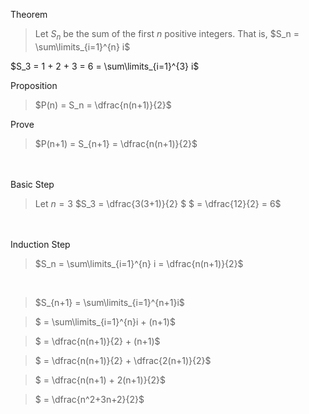 Theorem
> Let $S_n$ be the sum of the first $n$ positive integers. That is, $S_n = \sum\limits_{i=1}^{n} i$

$S_3 = 1 + 2 + 3 = 6 = \sum\limits_{i=1}^{3} i$


Proposition
>$P(n) = S_n = \dfrac{n(n+1)}{2}$

Prove
>$P(n+1) = S_{n+1} = \dfrac{n(n+1)}{2}$

<br/><br/>
Basic Step
> Let $n=3$
> $S_3 = \dfrac{3(3+1)}{2} $
> $ = \dfrac{12}{2} = 6$

<br/><br/>
Induction Step

> $S_n = \sum\limits_{i=1}^{n} i = \dfrac{n(n+1)}{2}$

<br/>

>$S_{n+1} = \sum\limits_{i=1}^{n+1}i$

>$ = \sum\limits_{i=1}^{n}i + (n+1)$

>$ = \dfrac{n(n+1)}{2} + (n+1)$

>$ = \dfrac{n(n+1)}{2} + \dfrac{2(n+1)}{2}$

>$ = \dfrac{n(n+1) + 2(n+1)}{2}$

>$ = \dfrac{n^2+3n+2}{2}$




<br/><br/><br/><br/><br/><br/><br/><br/>
